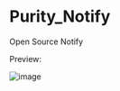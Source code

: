 # Purity_Notify

Open Source Notify 



Preview:

![image](https://github.com/user-attachments/assets/83e02269-b235-49e0-bfcc-3940bef9490f)
